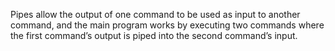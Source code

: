  Pipes allow the output of one command to be used as input to another command, and the main program works by executing two commands where the first command’s output is piped into the second command’s input.
